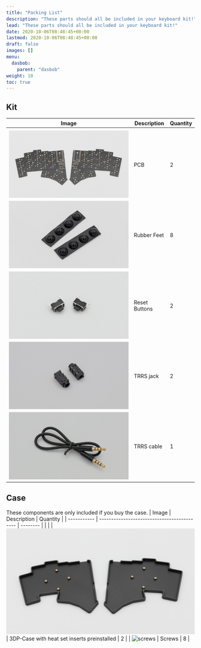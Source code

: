 ```yaml
---
title: "Packing List"
description: "These parts should all be included in your keyboard kit!"
lead: "These parts should all be included in your keyboard kit!"
date: 2020-10-06T08:48:45+00:00
lastmod: 2020-10-06T08:48:45+00:00
draft: false
images: []
menu:
  dasbob:
    parent: "dasbob"
weight: 10
toc: true
---
```


## Kit

| Image                      | Description   | Quantity |
| -------------------------- | ------------- | -------- |
|                            |
| ![PCB](pcb.png)            | PCB           | 2        |
| ![rubber feet](feet.png)   | Rubber Feet   | 8        |
| ![reset button](reset.png) | Reset Buttons | 2        |
| ![trrs jack](trrs.jpg)     | TRRS jack     | 2        |
| ![trrs cable](cable.jpg)   | TRRS cable    | 1        |

## Case

These components are only included if you buy the case.
| Image | Description | Quantity |
| ----------- | ------------------------------------------- | -------- |
| |
| ![case](case.png) | 3DP-Case with heat set inserts preinstalled | 2 |
| ![screws]() | Screws | 8 |
